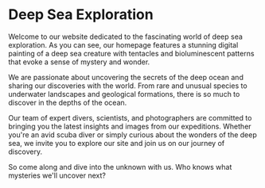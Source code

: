 <!--font:Poppins-->

# Deep Sea Exploration

Welcome to our website dedicated to the fascinating world of deep sea exploration. As you can see, our homepage features a stunning digital painting of a deep sea creature with tentacles and bioluminescent patterns that evoke a sense of mystery and wonder.

We are passionate about uncovering the secrets of the deep ocean and sharing our discoveries with the world. From rare and unusual species to underwater landscapes and geological formations, there is so much to discover in the depths of the ocean.

Our team of expert divers, scientists, and photographers are committed to bringing you the latest insights and images from our expeditions. Whether you're an avid scuba diver or simply curious about the wonders of the deep sea, we invite you to explore our site and join us on our journey of discovery.

So come along and dive into the unknown with us. Who knows what mysteries we'll uncover next?

<!--

Write me markdown content of website with wallpaper:

"A digital painting of a deep sea creature, with tentacles and bioluminescent patterns evoking a sense of mystery and exploration."

The header of the page should not be copy of the text but rather a real content of the website which is using this wallpaper.


---


# Deep Sea Exploration

Welcome to our website dedicated to the fascinating world of deep sea exploration. As you can see, our homepage features a stunning digital painting of a deep sea creature with tentacles and bioluminescent patterns that evoke a sense of mystery and wonder.

We are passionate about uncovering the secrets of the deep ocean and sharing our discoveries with the world. From rare and unusual species to underwater landscapes and geological formations, there is so much to discover in the depths of the ocean.

Our team of expert divers, scientists, and photographers are committed to bringing you the latest insights and images from our expeditions. Whether you're an avid scuba diver or simply curious about the wonders of the deep sea, we invite you to explore our site and join us on our journey of discovery.

So come along and dive into the unknown with us. Who knows what mysteries we'll uncover next?


---


Write me a Google font which is best fitting for the website.

Pick from the list:
- Playfair Display
- Futura
- Barlow Condensed
- Lobster
- IBM Plex Sans
- Lato
- Open Sans
- Exo 2
- Poppins
- Montserrat
- Orbitron
- Roboto
- Great Vibes
- Alegreya
- Raleway
- Dancing Script
- Inter


Write just the font name nothing else.


---


Poppins

-->
